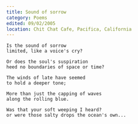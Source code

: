 ```yaml
---
title: Sound of sorrow
category: Poems
edited: 09/02/2005
location: Chit Chat Cafe, Pacifica, California
---
```


    Is the sound of sorrow
    limited, like a voice's cry?

    Or does the soul's suspiration
    heed no boundaries of space or time?

    The winds of late have seemed
    to hold a deeper tone;

    More than just the capping of waves
    along the rolling blue.

    Was that your soft weeping I heard?
    or were those salty drops the ocean's own...


